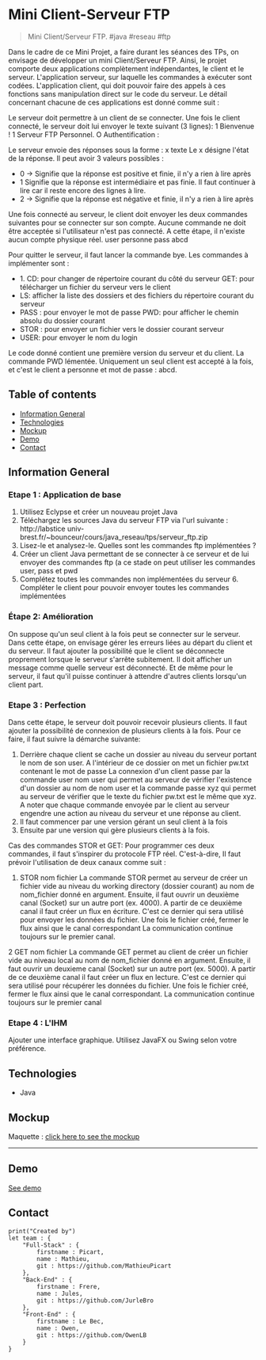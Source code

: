 # Mini Client-Serveur FTP

> Mini Client/Serveur FTP. #java #reseau #ftp

Dans le cadre de ce Mini Projet, a faire durant les séances des TPs, on envisage de développer un mini Client/Serveur FTP. Ainsi, le projet comporte deux applications complètement indépendantes, le client et le serveur. L'application serveur, sur laquelle les commandes à exécuter sont codées. L'application client, qui doit pouvoir faire des appels à ces fonctions sans manipulation direct sur le code du serveur. Le détail concernant chacune de ces applications est donné comme suit :

Le serveur doit permettre à un client de se connecter. Une fois le client connecté, le serveur doit lui envoyer le texte suivant (3 lignes):
1 Bienvenue !
1 Serveur FTP Personnel.
O Authentification :


Le serveur envoie des réponses sous la forme : x texte
Le x désigne l'état de la réponse. Il peut avoir 3 valeurs possibles : 
* 0 → Signifie que la réponse est positive et finie, il n'y a rien à lire après
* 1 Signifie que la réponse est intermédiaire et pas finie. Il faut continuer à lire car il reste encore des lignes à lire. 
* 2 → Signifie que la réponse est négative et finie, il n'y a rien à lire après

Une fois connecté au serveur, le client doit envoyer les deux commandes suivantes pour se connecter sur son compte. Aucune commande ne doit être acceptée si l'utilisateur n'est pas connecté. A cette étape, il n'existe aucun compte physique réel. 
user personne
pass abcd

Pour quitter le serveur, il faut lancer la commande bye.
Les commandes à implémenter sont :
- 1\. CD: pour changer de répertoire courant du côté du serveur GET: pour télécharger un fichier du serveur vers le client
- LS: afficher la liste des dossiers et des fichiers du répertoire courant du serveur
- PASS : pour envoyer le mot de passe PWD: pour afficher le chemin absolu du dossier courant
- STOR : pour envoyer un fichier vers le dossier courant serveur
- USER: pour envoyer le nom du login

Le code donné contient une première version du serveur et du client. La commande PWD lémentée. Uniquement un seul client est accepté à la fois, et c'est le client a
personne et mot de passe : abcd.


## Table of contents
* [Information General](#information-general)
* [Technologies](#technologies)
* [Mockup](#mockup)
* [Demo](#demo)
* [Contact](#contact)

## Information General

### Etape 1 : Application de base
1. Utilisez Eclypse et créer un nouveau projet Java
2. Téléchargez les sources Java du serveur FTP via l'url suivante :
http://labstice univ-brest.fr/~bounceur/cours/java_reseau/tps/serveur_ftp.zip 
3. Lisez-le et analysez-le. Quelles sont les commandes ftp implémentées ?
4. Créer un client Java permettant de se connecter à ce serveur et de lui envoyer des commandes ftp (a ce stade on peut utiliser les commandes user, pass et pwd
5. Complétez toutes les commandes non implémentées du serveur 6. Compléter le client pour pouvoir envoyer toutes les commandes implémentées

### Étape 2: Amélioration

On suppose qu'un seul client à la fois peut se connecter sur le serveur. Dans cette étape, on envisage gérer les erreurs liées au départ du client et du serveur. Il faut ajouter la possibilité que le client se déconnecte proprement lorsque le serveur s'arrête subitement. Il doit afficher un message comme quelle serveur est déconnecté. Et de même pour le serveur, il faut qu'il puisse continuer à attendre d'autres clients lorsqu'un client part.

### Etape 3 : Perfection

Dans cette étape, le serveur doit pouvoir recevoir plusieurs clients. Il faut ajouter la possibilité de connexion de plusieurs clients à la fois. Pour ce faire, il faut suivre la démarche suivante:

1. Derrière chaque client se cache un dossier au niveau du serveur portant le nom de son user. A l'intérieur de ce dossier on met un fichier pw.txt contenant le mot de passe La connexion d'un client passe par la commande user nom user qui permet au serveur de vérifier l'existence d'un dossier au nom de nom user et la commande passe xyz qui permet au serveur de vérifier que le texte du fichier pw.txt est le même que xyz. A noter que chaque commande envoyée par le client au serveur engendre une action au niveau du serveur et une réponse au client.
2. Il faut commencer par une version gérant un seul client à la fois 
3. Ensuite par une version qui gère plusieurs clients à la fois.

Cas des commandes STOR et GET:
Pour programmer ces deux commandes, il faut s'inspirer du protocole FTP réel. C'est-à-dire, Il faut prévoir l'utilisation de deux canaux comme suit :
1. STOR nom fichier
La commande STOR permet au serveur de créer un fichier vide au niveau du working directory (dossier courant) au nom de nom_fichier donné en argument. Ensuite, il faut ouvrir un deuxième canal (Socket) sur un autre port (ex. 4000). A partir de ce deuxième canal il faut créer un flux en écriture. C'est ce dernier qui sera utilisé pour envoyer les données du fichier. Une fois le fichier créé, fermer le flux ainsi que le canal correspondant La communication continue toujours sur le premier canal.

2 GET nom fichier
La commande GET permet au client de créer un fichier vide au niveau local au nom de nom_fichier donné en argument. Ensuite, il faut ouvrir un deuxieme canal (Socket) sur un autre port (ex. 5000). A partir de ce deuxième canal il faut créer un flux en lecture. C'est ce dernier qui sera utilisé pour récupérer les données du fichier. Une fois le fichier créé, fermer le flux ainsi que le canal correspondant. La communication continue toujours sur le premier canal

### Etape 4 : L'IHM
Ajouter une interface graphique. Utilisez JavaFX ou Swing selon votre préférence.

## Technologies
* Java

## Mockup
Maquette : [click here to see the mockup](https://www.figma.com/file/udO2sqspUWIROMsAbJb3yN/Projet-Ebooks?node-id=0%3A1 "Figma Mockup")

---

## Demo
[See demo]()

## Contact
```
print("Created by")
let team : {
    "Full-Stack" : {
        firstname : Picart,
        name : Mathieu,
        git : https://github.com/MathieuPicart
    },
    "Back-End" : {
        firstname : Frere,
        name : Jules,
        git : https://github.com/JurleBro
    },
    "Front-End" : {
        firstname : Le Bec,
        name : Owen,
        git : https://github.com/OwenLB
    }
}
```
